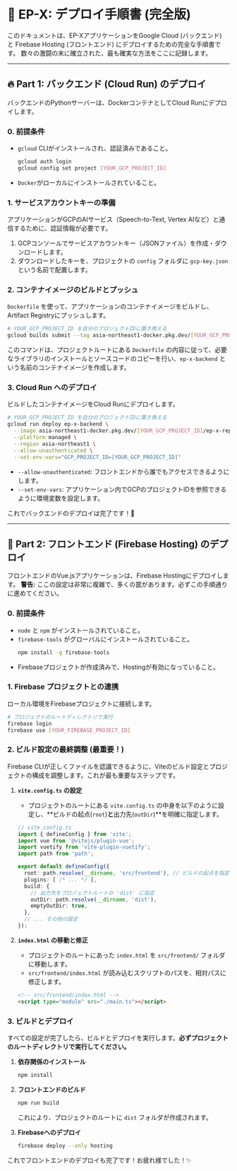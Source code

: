 # 🚀 EP-X: デプロイ手順書 (完全版)

このドキュメントは、EP-XアプリケーションをGoogle Cloud (バックエンド) と Firebase Hosting (フロントエンド) にデプロイするための完全な手順書です。
数々の激闘の末に確立された、最も確実な方法をここに記録します。

---

## 🔥 Part 1: バックエンド (Cloud Run) のデプロイ

バックエンドのPythonサーバーは、DockerコンテナとしてCloud Runにデプロイします。

### 0. 前提条件
- `gcloud` CLIがインストールされ、認証済みであること。
  ```bash
  gcloud auth login
  gcloud config set project [YOUR_GCP_PROJECT_ID]
  ```
- `Docker`がローカルにインストールされていること。

### 1. サービスアカウントキーの準備
アプリケーションがGCPのAIサービス（Speech-to-Text, Vertex AIなど）と通信するために、認証情報が必要です。

1.  GCPコンソールでサービスアカウントキー（JSONファイル）を作成・ダウンロードします。
2.  ダウンロードしたキーを、プロジェクトの `config` フォルダに `gcp-key.json` という名前で配置します。

### 2. コンテナイメージのビルドとプッシュ
`Dockerfile` を使って、アプリケーションのコンテナイメージをビルドし、Artifact Registryにプッシュします。

```bash
# YOUR_GCP_PROJECT_ID を自分のプロジェクトIDに置き換える
gcloud builds submit --tag asia-northeast1-docker.pkg.dev/[YOUR_GCP_PROJECT_ID]/ep-x-repo/ep-x-backend .
```
このコマンドは、プロジェクトルートにある `Dockerfile` の内容に従って、必要なライブラリのインストールとソースコードのコピーを行い、`ep-x-backend` という名前のコンテナイメージを作成します。

### 3. Cloud Run へのデプロイ
ビルドしたコンテナイメージをCloud Runにデプロイします。

```bash
# YOUR_GCP_PROJECT_ID を自分のプロジェクトIDに置き換える
gcloud run deploy ep-x-backend \
  --image asia-northeast1-docker.pkg.dev/[YOUR_GCP_PROJECT_ID]/ep-x-repo/ep-x-backend:latest \
  --platform managed \
  --region asia-northeast1 \
  --allow-unauthenticated \
  --set-env-vars="GCP_PROJECT_ID=[YOUR_GCP_PROJECT_ID]"
```
- `--allow-unauthenticated`: フロントエンドから誰でもアクセスできるようにします。
- `--set-env-vars`: アプリケーション内でGCPのプロジェクトIDを参照できるように環境変数を設定します。

これでバックエンドのデプロイは完了です！🎉

---

## 🚀 Part 2: フロントエンド (Firebase Hosting) のデプロイ

フロントエンドのVue.jsアプリケーションは、Firebase Hostingにデプロイします。
**警告:** ここの設定は非常に複雑で、多くの罠があります。必ずこの手順通りに進めてください。

### 0. 前提条件
- `node` と `npm` がインストールされていること。
- `firebase-tools` がグローバルにインストールされていること。
  ```bash
  npm install -g firebase-tools
  ```
- Firebaseプロジェクトが作成済みで、Hostingが有効になっていること。

### 1. Firebase プロジェクトとの連携
ローカル環境をFirebaseプロジェクトに接続します。

```bash
# プロジェクトのルートディレクトリで実行
firebase login
firebase use [YOUR_FIREBASE_PROJECT_ID]
```

### 2. ビルド設定の最終調整 (最重要！)
Firebase CLIが正しくファイルを認識できるように、Viteのビルド設定とプロジェクトの構成を調整します。これが最も重要なステップです。

1.  **`vite.config.ts` の設定**
    - プロジェクトのルートにある `vite.config.ts` の中身を以下のように設定し、**ビルドの起点(`root`)**と**出力先(`outDir`)**を明確に指定します。

    ```ts
    // vite.config.ts
    import { defineConfig } from 'vite';
    import vue from '@vitejs/plugin-vue';
    import vuetify from 'vite-plugin-vuetify';
    import path from 'path';

    export default defineConfig({
      root: path.resolve(__dirname, 'src/frontend'), // ビルドの起点を指定
      plugins: [ /* ... */ ],
      build: {
        // 出力先をプロジェクトルートの 'dist' に指定
        outDir: path.resolve(__dirname, 'dist'),
        emptyOutDir: true,
      },
      // ... その他の設定
    });
    ```

2.  **`index.html` の移動と修正**
    - プロジェクトのルートにあった `index.html` を `src/frontend/` フォルダに移動します。
    - `src/frontend/index.html` が読み込むスクリプトのパスを、相対パスに修正します。
    ```html
    <!-- src/frontend/index.html -->
    <script type="module" src="./main.ts"></script>
    ```

### 3. ビルドとデプロイ
すべての設定が完了したら、ビルドとデプロイを実行します。**必ずプロジェクトのルートディレクトリで実行してください。**

1.  **依存関係のインストール**
    ```bash
    npm install
    ```

2.  **フロントエンドのビルド**
    ```bash
    npm run build
    ```
    これにより、プロジェクトのルートに `dist` フォルダが作成されます。

3.  **Firebaseへのデプロイ**
    ```bash
    firebase deploy --only hosting
    ```

これでフロントエンドのデプロイも完了です！お疲れ様でした！✨ 